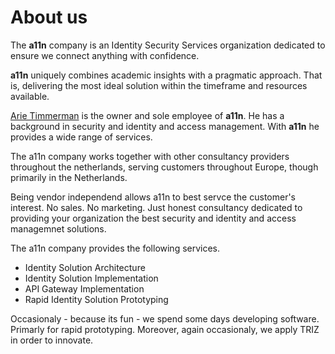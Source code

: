 
# About us

The __a11n__ company is an Identity Security Services organization dedicated to ensure we connect anything with confidence.

__a11n__ uniquely combines academic insights with a pragmatic approach. That is, delivering the most ideal solution within the timeframe and resources available.

<a href="https://www.linkedin.com/in/arietimmerman">Arie Timmerman</a> is the owner and sole employee of __a11n__. He has a background in security and identity and access management. With __a11n__ he provides a wide range of services.

The a11n company works together with other consultancy providers throughout the netherlands, serving customers throughout Europe, though primarily in the Netherlands.

Being vendor independend allows a11n to best servce the customer's interest. No sales. No marketing. Just honest consultancy dedicated to providing your organization the best security and identity and access managemnet solutions.

The a11n company provides the following services.

* Identity Solution Architecture
* Identity Solution Implementation
* API Gateway Implementation
* Rapid Identity Solution Prototyping

Occasionaly - because its fun - we spend some days developing software. Primarly for rapid prototyping. Moreover, again occasionaly, we apply TRIZ in order to innovate.

